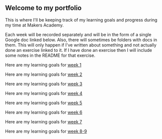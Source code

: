 ## Welcome to my portfolio

This is where I'll be keeping track of my learning goals and progress during my time at Makers Academy.

Each week will be recorded separately and will be in the form of a single Google doc linked below. Also, there will sometimes be folders with docs in them. This will only happen if I've written about something and not actually done an exercise linked to it. If I have done an exercise then I will include some notes in the README for that exercise.

Here are my learning goals for [week 1](https://docs.google.com/document/d/1LhfciaQ-DIQHX7Km4My68Ck0BCsDCRQBLIeK9G80abY/edit?usp=sharing)

Here are my learning goals for [week 2](https://docs.google.com/document/d/1nNnEva_mhaQajLQ_4HBB8qitEISa4YGYwGdSEayw8q4/edit?usp=sharing)

Here are my learning goals for [week 3](https://docs.google.com/document/d/1adu4qWGW_PCS9UXDZyJx5kOBZJBj7BKSTCCNF0bU-xM/edit?usp=sharing)

Here are my learning goals for [week 4](https://docs.google.com/document/d/1YhdtFqCMda9f-TUzQLRMdbA60mNgmDiIUZo1u4NRulQ/edit?usp=sharing)

Here are my learning goals for [week 5](https://docs.google.com/document/d/1ns0Ek5JQspEDP7IYQrG4NQvHY5sc6TwZRnI9eQlQBaY/edit?usp=sharing)

Here are my learning goals for [week 6](https://docs.google.com/document/d/1iJZo3_iPn6Ce4dunNJXmqI-bozCvfTZ5h1pzK-9zKHY/edit?usp=sharing)

Here are my learning goals for [week 7](https://docs.google.com/document/d/1joaiaqR0nLMnfZ6p0jm7kpORw1jO1b1cAY21HKaZ9Go/edit?usp=sharing)

Here are my learning goals for [week 8-9](https://docs.google.com/document/d/1fVN_91r2UMHUzUiZXVq41THzpBjugiXP8On_SeW81Fw/edit?usp=sharing)

